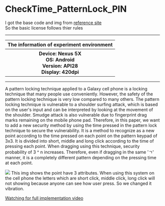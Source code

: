 # CheckTime_PatternLock_PIN

I got the base code and img from <a href="https://github.com/aritraroy/PatternLockView" target="_blank">reference site</a> <br>
So the basic license follows thier rules <br>

<hr>
 <table style="margin-left: auto; margin-right: auto;">
  <tr>
   <th>The information of experiment environment</th>
  </tr>
  <tr>
    <th>
    Device: Nexus 5X<br>
    OS: Android<br>
    Version: API28<br>
    Display: 420dpi<br></th>
  </tr>
 </table>
<hr>

A pattern locking technique applied to a Galaxy cell phone is a locking technique that many people use conveniently. However, the safety of the pattern locking technique is very low compared to many others. The pattern locking technique is vulnerable to a shoulder surfing attack, which is based on the user's input and can be interpreted by looking at the movement of the shoulder. Smudge attack is also vulnerable due to fingerprint drag marks remaining on the mobile phone pad. Therefore, in this paper, we want to add a new security method by using the time pressed in the pattern lock technique to secure the vulnerability. It is a method to recognize as a new point according to the time pressed on each point on the pattern keypad of 3x3. It is divided into short, middle and long click according to the time of pressing each point. When dragging using this technique, security probability of 3 ^ n increases. Therefore, even if dragging in the same 'ㄱ' manner, it is a completely different pattern depending on the pressing time at each point.
<br>

<img src="https://github.com/kyu-h/PressTime_PatternLock_PIN/blob/master/img/img.JPG">
This img shows the point have 3 attributes. When using this system on the cell phone the letters which are short click, middle click, long click will not showing because anyone can see how user press. So we changed it vibration. <br>

 <a href="https://youtu.be/OEOkHHQPTgA" target="_blank">Watching for full implementation video</a> <br>

